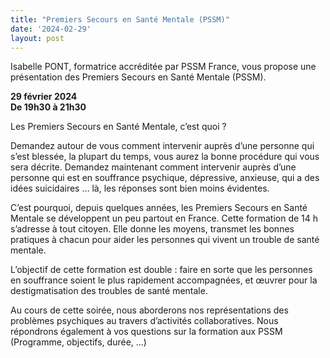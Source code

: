 ```yaml
---
title: "Premiers Secours en Santé Mentale (PSSM)"
date: '2024-02-29'
layout: post
---
```


Isabelle PONT, formatrice accréditée par PSSM France, vous propose une présentation des Premiers Secours en Santé Mentale (PSSM).

**29 février 2024**  
**De 19h30 à 21h30**

Les Premiers Secours en Santé Mentale, c’est quoi ?

Demandez autour de vous comment intervenir auprès d’une personne qui s’est blessée, la plupart du temps, vous aurez la bonne procédure qui vous sera décrite. Demandez maintenant comment intervenir auprès d’une personne qui est en souffrance psychique, dépressive, anxieuse, qui a des idées suicidaires … là, les réponses sont bien moins évidentes.

C’est pourquoi, depuis quelques années, les Premiers Secours en Santé Mentale se développent un peu partout en France. Cette formation de 14 h s’adresse à tout citoyen. Elle donne les moyens, transmet les bonnes pratiques à chacun pour aider les personnes qui vivent un trouble de santé mentale.

L’objectif de cette formation est double : faire en sorte que les personnes en souffrance soient le plus rapidement accompagnées, et œuvrer pour la destigmatisation des troubles de santé mentale.


Au cours de cette soirée, nous aborderons nos représentations des problèmes psychiques au travers d’activités collaboratives. Nous répondrons également à vos questions sur la formation aux PSSM (Programme, objectifs, durée, …)
